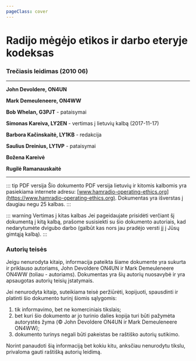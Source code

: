 ```yaml
---
pageClass: cover
---
```


# Radijo mėgėjo etikos ir darbo eteryje kodeksas

### Trečiasis leidimas (2010 06)

---

**John Devoldere, ON4UN**

**Mark Demeuleneere, ON4WW**

**Bob Whelan, G3PJT** - pataisymai

**Simonas Kareiva, LY2EN** - vertimas į lietuvių kalbą (2017-11-17)

**Barbora Kačinskaitė, LY1KB** - redakcija

**Saulius Dreinius, LY1VP** - pataisymai

**Božena Kareivė**

**Rugilė Ramanauskaitė**

---

::: tip PDF versija
Šio dokumento PDF versija lietuvių ir kitomis kalbomis yra pasiekiama internete adresu: [www.hamradio-operating-ethics.org](https://www.hamradio-operating-ethics.org). Dokumentas yra išverstas į daugiau negu 25 kalbas.
:::

::: warning Vertimas į kitas kalbas
Jei pageidaujate prisidėti verčiant šį dokumentą į kitą kalbą, prašome susisiekti su šio dokumento autoriais, kad nedarytumėte dvigubo darbo (galbūt kas nors jau pradėjo versti jį į Jūsų gimtąją kalbą).
:::

### Autorių teisės

Jeigu nenurodyta kitaip, informacija pateikta šiame dokumente yra sukurta ir priklauso autoriams, John Devoldere ON4UN ir Mark Demeuleneere ON4WW (toliau - autoriams). Dokumentas yra šių autorių nuosavybė ir yra apsaugotas autorių teisių įstatymais.

Jei nenurodyta kitaip, suteikiama teisė peržiūrėti, kopijuoti, spausdinti ir platinti šio dokumento turinį šiomis sąlygomis:

1.  tik informavimo, bet ne komerciniais tikslais;
1.  bet kuri šio dokumento ar jo turinio dalies kopija turi būti pažymėta autorystės žyma (© John Devoldere ON4UN ir Mark Demeuleneere ON4WW);
1.  dokumento turinys negali būti pakeistas be raštiško autorių sutikimo.

Norint panaudoti šią informaciją bet kokiu kitu, anksčiau nenurodytu tikslu, privaloma gauti raštišką autorių leidimą.
